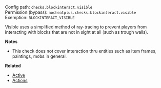 Config path: `checks.blockinteract.visible`  
Permission (bypass): `nocheatplus.checks.blockinteract.visible`  
Exemption: `BLOCKINTERACT_VISIBLE`  

Visible uses a simplified method of ray-tracing to prevent players from interacting with blocks that are not in sight at all (such as trough walls).

**Notes**
* This check does not cover interaction thru entities such as item frames, paintings, mobs in general.

**Related**  
* [Active](https://github.com/Updated-NoCheatPlus/Docs/blob/master/Settings/General.md#active)
* [Actions](https://github.com/Updated-NoCheatPlus/Docs/blob/master/Settings/General.md#actions)
